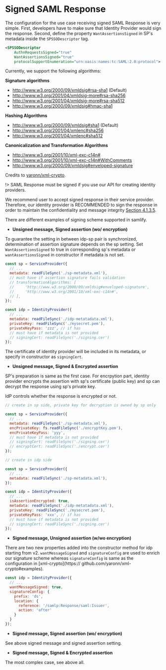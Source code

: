 # Signed SAML Response

The configuration for the use case receiving signed SAML Response is very simple. First, developers have to make sure that Identity Provider would sign the response. Second, define the property `WantAssertionsSigned` in SP's metadata inside the `SPSSODescriptor` tag.

```xml
<SPSSODescriptor 
    AuthnRequestsSigned="true" 
    WantAssertionsSigned="true" 
    protocolSupportEnumeration="urn:oasis:names:tc:SAML:2.0:protocol">
```
Currently, we support the following algorithms:

**Signature algorithms**
* http://www.w3.org/2000/09/xmldsig#rsa-sha1 (Default)
* http://www.w3.org/2001/04/xmldsig-more#rsa-sha256
* http://www.w3.org/2001/04/xmldsig-more#rsa-sha512
* http://www.w3.org/2000/09/xmldsig#hmac-sha1

**Hashing Algorithms**
* http://www.w3.org/2000/09/xmldsig#sha1 (Default)
* http://www.w3.org/2001/04/xmlenc#sha256
* http://www.w3.org/2001/04/xmlenc#sha512

**Canonicalization and Transformation Algorithms**
* http://www.w3.org/2001/10/xml-exc-c14n#
* http://www.w3.org/2001/10/xml-exc-c14n#WithComments
* http://www.w3.org/2000/09/xmldsig#enveloped-signature

Credits to [yaronn/xml-crypto](https://github.com/yaronn/xml-crypto).

!> SAML Response must be signed if you use our API for creating identity providers.

We recommend user to accept signed response in their service provider. Therefore, our identity provider is RECOMMENDED to sign the response in order to maintain the confidentiality and message integrity [Section 4.1.3.5](http://docs.oasis-open.org/security/saml/v2.0/saml-profiles-2.0-os.pdf).

There are different examples of signing scheme supported in samlify.

+ **Unsigned message, Signed assertion (wo/ encryption)**

To guarantee the setting in between idp-sp pair is synchronized, determination of assertion signature depends on the sp setting. Set `WantAssertionsSigned` to true in corresponding sp's metadata or `wantAssertionsSigned` in constructor if metadata is not set.

```javascript
const sp = ServiceProvider({
  // ...
  metadata: readFileSync('./sp-metadata.xml'),
  // must have if assertion signature fails validation
  // transformationAlgorithms: [
  //     'http://www.w3.org/2000/09/xmldsig#enveloped-signature',
  //     'http://www.w3.org/2001/10/xml-exc-c14n#',
  // ],
});

const idp = IdentityProvider({
  // ...
  metadata: readFileSync('./idp-metatadata.xml'),
  privateKey: readFileSync('./mysecret.pem'),
  privateKeyPass: 'zzz', // if has
  // must have if metadata is not provided
  // signingCert: readFileSync('./signing.cer') 
});
```

The certificate of identity provider will be included in its metadata, or specify in constructor as `signingCert`.

+ **Unsigned message, Signed & Encrypted assertion**

SP's preparation is same as the first case. For encrpytion part, identity provider encrypts the assertion with sp's certificate (public key) and sp can decrypt the response using sp's private key.

IdP controls whether the response is encrypted or not.

```javascript
// create in sp side, private key for decryption is owned by sp only

const sp = ServiceProvider({
  // ...
  metadata: readFileSync('./sp-metadata.xml'),
  encPrivateKey: fs.readFileSync('./encryptKey.pem'),
  encPrivateKeyPass: 'yyy',
  // must have if metadata is not provided
  // signingCert: readFileSync('./signing.cer') 
  // encryptCert: readFileSync('./encrypt.cer')
});
```

```javascript
// create in idp side

const sp = ServiceProvider({
  // ...
  metadata: readFileSync('./sp-metadata.xml'),
});

const idp = IdentityProvider({
  // ...
  isAssertionEncrypted: true,
  metadata: readFileSync('./idp-metatadata.xml'),
  privateKey: readFileSync('./mysecret.pem'),
  privateKeyPass: 'xxx', // if has
  // must have if metadata is not provided
  // signingCert: readFileSync('./signing.cer') 
});
```

+ **Signed message, Unsigned assertion (w/wo encryption)**

There are two new properties added into the constructor method for idp starting from v2. `wantMessageSigned` and `signatureConfig` are used to enrich our signature scheme whereas `signatureConfig` is same as the configuration in [xml-crypto](https://
github.com/yaronn/xml-crypto#examples).

```javascript
const idp = IdentityProvider({
  // ...
  wantMessageSigned: true,
  signatureConfig: {
    prefix: 'ds',
    location: { 
      reference: '/samlp:Response/saml:Issuer', 
      action: 'after'
    }
  }
});
```

+ **Signed message, Signed assertion (wo/ encryption)**

See above signed message and signed assertion setting.

+ **Signed message, Signed & Encrypted assertion**

The most complex case, see above all.